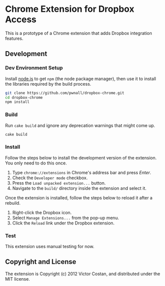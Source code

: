 # Chrome Extension for Dropbox Access

This is a prototype of a Chrome extension that adds Dropbox integration
features.

## Development

### Dev Environment Setup

Install [node.js](http://nodejs.org/#download) to get `npm` (the node
package manager), then use it to install the libraries required by the build
process.

```bash
git clone https://github.com/pwnall/dropbox-chrome.git
cd dropbox-chrome
npm install
```

### Build

Run `cake build` and ignore any deprecation warnings that might come up.


```bash
cake build
```

### Install

Follow the steps below to install the development version of the extension. You
only need to do this once.

1. Type `chrome://extensions` in Chrome's address bar and press _Enter_.
1. Check the `Developer mode` checkbox.
1. Press the `Load unpacked extension...` button.
1. Navigate to the `build/` directory inside the extension and select it.

Once the extension is installed, follow the steps below to reload it after a
rebuild.

1. Right-click the Dropbox icon.
1. Select `Manage Extensions...` from the pop-up menu.
1. Click the `Reload` link under the Dropbox extension.

### Test

This extension uses manual testing for now.


## Copyright and License

The extension is Copyright (c) 2012 Victor Costan, and distributed under the
MIT license.
